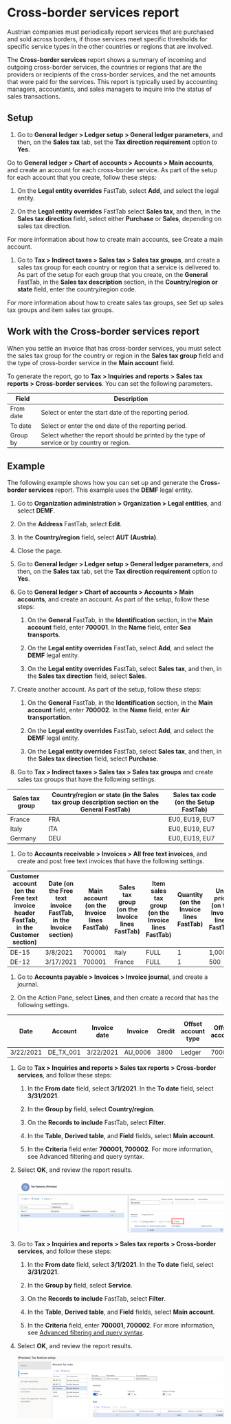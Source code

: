 ﻿---
title: 
description: 
ms.date: 04.05.2021
ms.topic: article
ms.service: dynamics365-financials
author: andosip
ms.author: andosip
manager: anasyash
---

# Cross-border services report

Austrian companies must periodically report services that are purchased
and sold across borders, if those services meet specific thresholds for
specific service types in the other countries or regions that are
involved.

The **Cross-border services** report shows a summary of incoming and
outgoing cross-border services, the countries or regions that are the
providers or recipients of the cross-border services, and the net
amounts that were paid for the services. This report is typically used
by accounting managers, accountants, and sales managers to inquire into
the status of sales transactions.

## Setup

1.  Go to **General ledger &gt; Ledger setup &gt; General ledger
    parameters**, and then, on the **Sales tax** tab, set the **Tax
    direction requirement** option to **Yes**.

Go to **General ledger &gt; Chart of accounts &gt; Accounts &gt; Main
accounts**, and create an account for each cross-border service. As
part of the setup for each account that you create, follow these
steps:

1.  On the **Legal entity overrides** FastTab, select **Add**, and
    select the legal entity.

2.  On the **Legal entity overrides** FastTab select **Sales tax**, and
    then, in the **Sales tax direction** field, select either
 **Purchase** or **Sales**, depending on sales tax direction.

For more information about how to create main accounts, see Create a
main account.

1.  Go to **Tax &gt; Indirect taxes &gt; Sales tax &gt; Sales tax
    groups**, and create a sales tax group for each country or region
    that a service is delivered to. As part of the setup for each group
    that you create, on the **General** FastTab, in the **Sales tax
    description** section, in the **Country/region or state** field,
    enter the country/region code.

For more information about how to create sales tax groups, see Set up
sales tax groups and item sales tax groups.

## Work with the Cross-border services report

When you settle an invoice that has cross-border services, you must
select the sales tax group for the country or region in the **Sales tax
group** field and the type of cross-border service in the **Main
account** field.

To generate the report, go to **Tax &gt; Inquiries and reports &gt;
Sales tax reports &gt; Cross-border services**. You can set the
following parameters.

| Field | Description |
|-------------------------|-------------------------|
| From date | Select or enter the start date of the reporting period. |
| To date | Select or enter the end date of the reporting period. |
| Group by | Select whether the report should be printed by the type of service or by country or region. |


## 

## Example

The following example shows how you can set up and generate the
**Cross-border services** report. This example uses the **DEMF** legal
entity.

1.  Go to **Organization administration &gt; Organization &gt; Legal
    entities**, and select **DEMF**.

2.  On the **Address** FastTab, select **Edit**.

3.  In the **Country/region** field, select **AUT (Austria)**.

4.  Close the page.

5.  Go to **General ledger &gt; Ledger setup &gt; General ledger
    parameters**, and then, on the **Sales tax** tab, set the **Tax
    direction requirement** option to **Yes**.

6.  Go to **General ledger &gt; Chart of accounts &gt; Accounts &gt;
    Main accounts**, and create an account. As part of the setup, follow
    these steps:

    1.  On the **General** FastTab, in the **Identification** section,
        in the **Main account** field, enter **700001**. In the **Name**
        field, enter **Sea transports**.

    2.  On the **Legal entity overrides** FastTab, select **Add**, and
        select the **DEMF** legal entity.

    3.  On the **Legal entity overrides** FastTab, select **Sales tax**,
        and then, in the **Sales tax direction** field, select
 **Sales**.

7.  Create another account. As part of the setup, follow these steps:

    1.  On the **General** FastTab, in the **Identification** section,
        in the **Main account** field, enter **700002**. In the **Name**
        field, enter **Air transportation**.

    2.  On the **Legal entity overrides** FastTab, select **Add**, and
        select the **DEMF** legal entity.

    3.  On the **Legal entity overrides** FastTab, select **Sales tax**,
        and then, in the **Sales tax direction** field, select
 **Purchase**.

8.  Go to **Tax &gt; Indirect taxes &gt; Sales tax &gt; Sales tax
    groups** and create sales tax groups that have the following
    settings.

| Sales tax group | Country/region or state (in the Sales tax group description section on the General FastTab) | Sales tax code (on the Setup FastTab) |
|-------------------------|-------------------------|-------------------------|
| France | FRA | EU0, EU19, EU7 |
| Italy | ITA | EU0, EU19, EU7 |
| Germany | DEU | EU0, EU19, EU7 |


1.  Go to **Accounts receivable &gt; Invoices &gt; All free text
    invoices**, and create and post free text invoices that have the
    following settings.

| Customer account (on the Free text invoice header FastTab, in the Customer section) | Date (on the Free text invoice FastTab, in the Invoice section) | Main account (on the Invoice lines FastTab) | Sales tax group (on the Invoice lines FastTab) | Item sales tax group (on the Invoice lines FastTab) | Quantity (on the Invoice lines FastTab) | Unit price (on the Invoice lines FastTab) |
|-------------------------|-------------------------|-------------------------|-------------------------|-------------------------|-------------------------|-------------------------|
| DE-15 | 3/8/2021 | 700001 | Italy | FULL | 1 | 1,000 |
| DE-12 | 3/17/2021 | 700001 | France | FULL | 1 | 500 |


1.  Go to **Accounts payable &gt; Invoices &gt; Invoice journal**, and
    create a journal.

2.  On the Action Pane, select **Lines**, and then create a record that
    has the following settings.

| Date | Account | Invoice date | Invoice | Credit | Offset account type | Offset account | Sales tax group | Item sales tax group |
|-------------------------|-------------------------|-------------------------|-------------------------|-------------------------|-------------------------|-------------------------|-------------------------|-------------------------|
| 3/22/2021 | DE_TX_001 | 3/22/2021 | AU_0006 | 3800 | Ledger | 700002 | Germany | FULL |


1.  Go to **Tax &gt; Inquiries and reports &gt; Sales tax reports &gt;
    Cross-border services**, and follow these steps:

    1.  In the **From date** field, select **3/1/2021**. In the **To
        date** field, select **3/31/2021**.

    2.  In the **Group by** field, select **Country/region**.

    3.  On the **Records to include** FastTab, select **Filter**.

    4.  In the **Table**, **Derived table**, and **Field** fields,
        select **Main account**.

    5.  In the **Criteria** field enter **700001, 700002**. For more
        information, see Advanced filtering and query syntax.

2.  Select **OK**, and review the report results.

    ![Timeline Description automatically generated](media/image1.png)

3.  Go to **Tax &gt; Inquiries and reports &gt; Sales tax reports &gt;
    Cross-border services**, and follow these steps:

    1.  In the **From date** field, select **3/1/2021**. In the **To
        date** field, select **3/31/2021**.

    2.  In the **Group by** field, select **Service**.

    3.  On the **Records to include** FastTab, select **Filter**.

    4.  In the **Table**, **Derived table**, and **Field** fields,
        select **Main account**.

    5.  In the **Criteria** field, enter **700001, 700002**. For more
        information, see [Advanced filtering and query
        syntax](https://docs.microsoft.com/dynamics365/fin-ops-core/fin-ops/get-started/advanced-filtering-query-options).

4.  Select **OK**, and review the report results.

    ![Table Description automatically generated with low confidence](media/image2.png)



